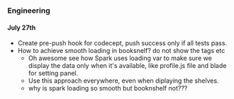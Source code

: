 ### Engineering


#### July 27th
- Create pre-push hook for codecept, push success only if all tests pass.
- How to achieve smooth loading in booksnelf? do not show the tags etc
    - Oh awesome see how Spark uses loading var to make sure we display the data only when it's available,
    like profile.js file and blade for setting panel.
    - Use this approach everywhere, even when diplaying the shelves.
    - why is spark loading so smooth but booknshelf not???